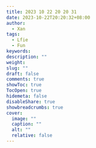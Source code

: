 ```yaml
---
title: 2023 10 22 20 20 31
date: 2023-10-22T20:20:32+08:00
author:
  - Xan
tags:
  - Lfie
  - Fun
keywords: 
description: ""
weight: 
slug: ""
draft: false
comments: true
showToc: true
TocOpen: true
hidemeta: false
disableShare: true
showbreadcrumbs: true
cover:
  image: ""
  caption: ""
  alt: ""
  relative: false
---
```

